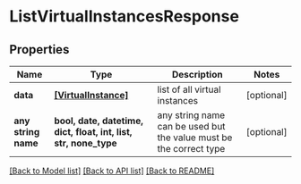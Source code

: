 # ListVirtualInstancesResponse


## Properties
Name | Type | Description | Notes
------------ | ------------- | ------------- | -------------
**data** | [**[VirtualInstance]**](VirtualInstance.md) | list of all virtual instances | [optional] 
**any string name** | **bool, date, datetime, dict, float, int, list, str, none_type** | any string name can be used but the value must be the correct type | [optional]

[[Back to Model list]](../README.md#documentation-for-models) [[Back to API list]](../README.md#documentation-for-api-endpoints) [[Back to README]](../README.md)


